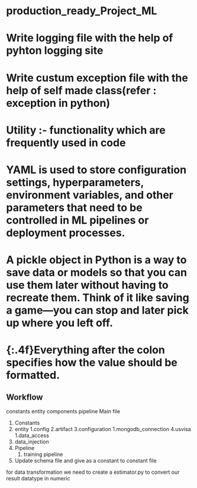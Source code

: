 # production_ready_Project_ML
# Write logging file with the help of pyhton logging site
# Write custum exception file with the help of self made class(refer : exception in python)
# Utility :- functionality which are frequently used in code
# YAML is used to store configuration settings, hyperparameters, environment variables, and other parameters that need to be controlled in ML pipelines or deployment processes.
# A pickle object in Python is a way to save data or models so that you can use them later without having to recreate them. Think of it like saving a game—you can stop and later pick up where you left off.
#  {:.4f}Everything after the colon specifies how the value should be formatted.

## Workflow
constants
entity
components
pipeline
Main file



1. Constants
2. entity
   1.config
   2.artifact
3.configuration
   1.mongodb_connection
4.usvisa
   1.data_access
5. data_injection
6. Pipeline
   1. training pipeline
7. Update schema file and give as a constant to constant file

for data transformation we need to create a estimator.py to convert our result datatype in numeric


